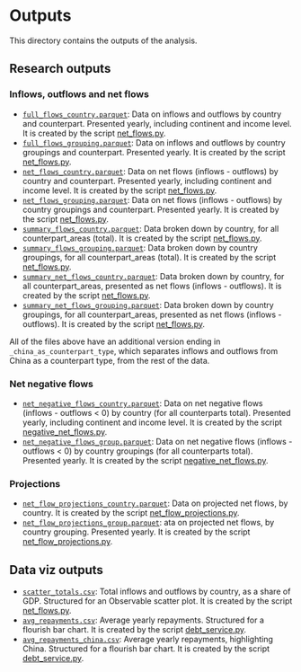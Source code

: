 # Outputs

This directory contains the outputs of the analysis.


## Research outputs

### Inflows, outflows and net flows

- [`full_flows_country.parquet`](full_flows_country.parquet): Data on inflows and outflows by country and
counterpart. Presented yearly, including continent and income level.
It is created by the script [net_flows.py](../scripts/analysis/net_flows.py).
- [`full_flows_grouping.parquet`](full_flows_country.parquet): Data on inflows and outflows by country groupings and
counterpart. Presented yearly.
It is created by the script [net_flows.py](../scripts/analysis/net_flows.py).
- [`net_flows_country.parquet`](full_flows_country.parquet): Data on net flows (inflows - outflows) by country and
counterpart. Presented yearly, including continent and income level.
It is created by the script [net_flows.py](../scripts/analysis/net_flows.py).
- [`net_flows_grouping.parquet`](full_flows_country.parquet): Data on net flows (inflows - outflows) by country groupings and
counterpart. Presented yearly.
It is created by the script [net_flows.py](../scripts/analysis/net_flows.py).
- [`summary_flows_country.parquet`](summary_flows_country.parquet): Data broken down by country, for all counterpart_areas (total). 
It is created by the script [net_flows.py](../scripts/analysis/net_flows.py).
- [`summary_flows_grouping.parquet`](summary_flows_grouping.parquet): Data broken down by country groupings, 
for all counterpart_areas (total). 
It is created by the script [net_flows.py](../scripts/analysis/net_flows.py).
- [`summary_net_flows_country.parquet`](summary_net_flows_country.parquet): Data broken down by country, for all counterpart_areas, 
presented as net flows (inflows - outflows). It is created by the script [net_flows.py](../scripts/analysis/net_flows.py).
- [`summary_net_flows_grouping.parquet`](summary_net_flows_grouping.parquet): Data broken down by country groupings,
for all counterpart_areas, presented as net flows (inflows - outflows). 
It is created by the script [net_flows.py](../scripts/analysis/net_flows.py).

All of the files above have an additional version ending in `_china_as_counterpart_type`, which
separates inflows and outflows from China as a counterpart type, from the rest of the data.

### Net negative flows
- [`net_negative_flows_country.parquet`](net_negative_flows_country.parquet): Data on net
negative flows (inflows - outflows < 0) by country (for all counterparts total). Presented yearly, including continent and income level.
It is created by the script [negative_net_flows.py](../scripts/analysis/negative_net_flows.py).
- [`net_negative_flows_group.parquet`](net_negative_flows_country.parquet): Data on net
  negative flows (inflows - outflows < 0) by country groupings (for all counterparts total). Presented yearly. 
  It is created by the script [negative_net_flows.py](../scripts/analysis/negative_net_flows.py).

### Projections
- [`net_flow_projections_country.parquet`](net_flow_projections_country.parquet): Data on projected
net flows, by country.
It is created by the script [net_flow_projections.py](../scripts/analysis/net_flow_projections.py).
- [`net_flow_projections_group.parquet`](net_flow_projections_group.parquet): ata on projected
  net flows, by country grouping. Presented yearly.
  It is created by the script [net_flow_projections.py](../scripts/analysis/net_flow_projections.py).


## Data viz outputs
- [`scatter_totals.csv`](scatter_totals.csv): Total inflows and outflows by country, as a share of GDP.
  Structured for an Observable scatter plot. It is created by the script [net_flows.py](../scripts/analysis/net_flows.py).
- [`avg_repayments.csv`](avg_repayments.csv): Average yearly repayments. Structured for a flourish
  bar chart. It is created by the script [debt_service.py](../scripts/analysis/debt_service.py).
- [`avg_repayments_china.csv`](avg_repayments.csv): Average yearly repayments, highlighting China.
  Structured for a flourish bar chart. It is created by the script [debt_service.py](../scripts/analysis/debt_service.py).